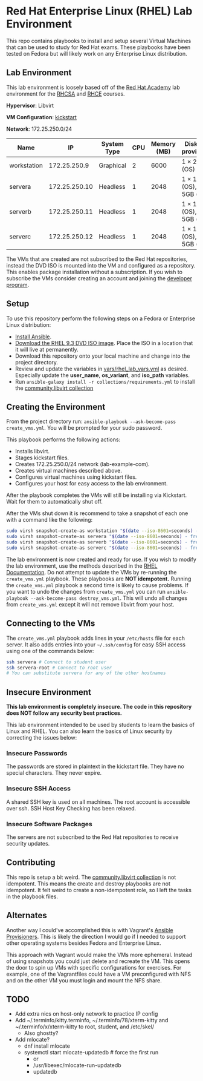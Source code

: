 # Red Hat Enterprise Linux (RHEL) Lab Environment

This repo contains playbooks to install and setup several Virtual Machines that can be used to study for Red Hat exams. These playbooks have been tested on Fedora but will likely work on any Enterprise Linux distribution.

## Lab Environment

This lab environment is loosely based off of the [Red Hat Academy](https://www.redhat.com/en/services/training/red-hat-academy) lab environment for the [RHCSA](https://www.redhat.com/en/services/certification/rhcsa) and [RHCE](https://www.redhat.com/en/services/certification/rhce) courses.

**Hypervisor**: Libvirt

**VM Configuration**: [kickstart](https://docs.redhat.com/en/documentation/red_hat_enterprise_linux/10/html/automatically_installing_rhel/automated-installation-workflow)

**Network**: 172.25.250.0/24

| Name        | IP              | System Type | CPU | Memory (MB) | Disks (this provisioned)                |
|-------------|-----------------|-------------|-----|-------------|-----------------------------------------|
| workstation | 172.25.250.9    | Graphical   | 2   | 6000        | 1 × 20GB (OS)                           |
| servera     | 172.25.250.10   | Headless    | 1   | 2048        | 1 × 10GB (OS), 3 × 5GB (blank)          |
| serverb     | 172.25.250.11   | Headless    | 1   | 2048        | 1 × 10GB (OS), 3 × 5GB (blank)          |
| serverc     | 172.25.250.12   | Headless    | 1   | 2048        | 1 × 10GB (OS), 3 × 5GB (blank)          |

The VMs that are created are not subscribed to the Red Hat repositories, instead the DVD ISO is mounted into the VM and configured as a repository. This enables package installation without a subscription. If you wish to subscribe the VMs consider creating an account and joining the [developer program](https://developers.redhat.com/articles/faqs-no-cost-red-hat-enterprise-linux).

## Setup

To use this repository perform the following steps on a Fedora or Enterprise Linux distribution:

- [Install Ansible](https://docs.ansible.com/ansible/latest/installation_guide/intro_installation.html#installing-ansible).
- [Download the RHEL 9.3 DVD ISO image](https://developers.redhat.com/products/rhel/download#exploreotherredhatproducts). Place the ISO in a location that it will live at permanently.
- Download this repository onto your local machine and change into the project directory.
- Review and update the variables in [vars/rhel_lab_vars.yml](vars/rhel_lab_vars.yml) as desired. Especially update the **user_name**, **os_variant**, and **iso_path** variables.
- Run `ansible-galaxy install -r collections/requirements.yml` to install the [community.libvirt collection](https://galaxy.ansible.com/ui/repo/published/community/libvirt/)


## Creating the Environment

From the project directory run: `ansible-playbook --ask-become-pass create_vms.yml`. You will be prompted for your sudo password.

This playbook performs the following actions:

- Installs libvirt.
- Stages kickstart files.
- Creates 172.25.250.0/24 network (lab-example-com).
- Creates virtual machines described above.
- Configures virtual machines using kickstart files.
- Configures your host for easy access to the lab environment.

After the playbook completes the VMs will still be installing via Kickstart. Wait for them to automatically shut off.

After the VMs shut down it is recommend to take a snapshot of each one with a command like the following:

```sh
sudo virsh snapshot-create-as workstation "$(date --iso-8601=seconds) - fresh install"
sudo virsh snapshot-create-as servera "$(date --iso-8601=seconds) - fresh install"
sudo virsh snapshot-create-as serverb "$(date --iso-8601=seconds) - fresh install"
sudo virsh snapshot-create-as serverc "$(date --iso-8601=seconds) - fresh install"
```

The lab environment is now created and ready for use. If you wish to modify the lab environment, use the methods described in the [RHEL Documentation](https://docs.redhat.com/en/documentation/red_hat_enterprise_linux/10/html/configuring_and_managing_linux_virtual_machines/index). Do not attempt to update the VMs by re-running the `create_vms.yml` playbook. These playbooks are **NOT idempotent.** Running the `create_vms.yml` playbook a second time is likely to cause problems. If you want to undo the changes from `create_vms.yml` you can run `ansible-playbook --ask-become-pass destroy_vms.yml`. This will undo all changes from `create_vms.yml` except it will not remove libvirt from your host.

## Connecting to the VMs

The `create_vms.yml` playbook adds lines in your `/etc/hosts` file for each server. It also adds entries into your `~/.ssh/config` for easy SSH access using one of the commands below:

```sh
ssh servera # Connect to student user
ssh servera-root # Connect to root user
# You can substitute servera for any of the other hostnames
```

## Insecure Environment

**This lab environment is completely insecure. The code in this repository does NOT follow any security best practices.**

This lab environment intended to be used by students to learn the basics of Linux and RHEL. You can also learn the basics of Linux security by correcting the issues below:

### Insecure Passwords

The passwords are stored in plaintext in the kickstart file. They have no special characters. They never expire.

### Insecure SSH Access

A shared SSH key is used on all machines. The root account is accessible over ssh. SSH Host Key Checking has been relaxed.

### Insecure Software Packages

The servers are not subscribed to the Red Hat repositories to receive security updates.

## Contributing

This repo is setup a bit weird. The [community.libvirt collection](https://galaxy.ansible.com/ui/repo/published/community/libvirt/) is not idempotent. This means the create and destroy playbooks are not idempotent. It felt weird to create a non-idempotent role, so I left the tasks in the playbook files.

## Alternates

Another way I could've accomplished this is with Vagrant's [Ansible Provisioners](https://developer.hashicorp.com/vagrant/docs/provisioning/ansible_intro). This is likely the direction I would go if I needed to support other operating systems besides Fedora and Enterprise Linux. 

This approach with Vagrant would make the VMs more ephemeral. Instead of using snapshots you could just delete and recreate the VM. This opens the door to spin up VMs with specific configurations for exercises. For example, one of the Vagrantfiles could have a VM preconfigured with NFS and on the other VM you must login and mount the NFS share.

## TODO

- Add extra nics on host-only network to practice IP config
- Add ~/.terminfo/kitty.terminfo, ~/.terminfo/78/xterm-kitty and ~/.terminfo/x/xterm-kitty to root, student, and /etc/skel/
    - Also ghostty?
- Add mlocate?
    - dnf install mlocate
    - systemctl start mlocate-updatedb # force the first run
        - or
        - /usr/libexec/mlocate-run-updatedb
        - updatedb